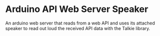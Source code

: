 # Arduino API Web Server Speaker

An arduino web server that reads from a web API and uses its attached speaker to read out loud the received API data with the Talkie library.
